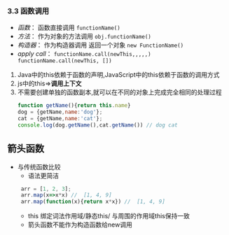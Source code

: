 ### 3.3 函数调用
+ *函数*： 函数直接调用  `functionName()`
+ *方法*： 作为对象的方法调用 `obj.functionName()`
+ *构造器*： 作为构造器调用 返回一个对象  `new FunctionName()`
+ *apply call*：  `functionName.call(newThis,,,,,)   functionName.call(newThis, [])`
 
 
 
 
 1. Java中的this依赖于函数的声明,JavaScript中的this依赖于函数的调用方式
 2. js中的this=>**调用上下文**
 3. 不需要创建单独的函数副本,就可以在不同的对象上完成完全相同的处理过程 
      ``` javascript
      function getName(){return this.name} 
      dog = {getName,name:'dog'}; 
      cat = {getName,name:'cat'}; 
      console.log(dog.getName(),cat.getName()) // dog cat
       ```


## 箭头函数
- 与传统函数比较
   - 语法更简洁
   ``` js
    arr = [1, 2, 3];
    arr.map(x=>x*x) //  [1, 4, 9]
    arr.map(function(x){return x*x}) //  [1, 4, 9]
   ```
   - this 绑定词法作用域/静态this/ 与周围的作用域this保持一致
   - 箭头函数不能作为构造函数给new调用
   

